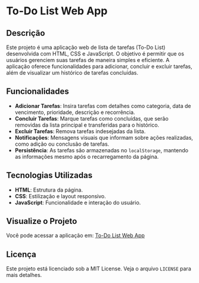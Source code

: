 # To-Do List Web App

## Descrição

Este projeto é uma aplicação web de lista de tarefas (To-Do List) desenvolvida com HTML, CSS e JavaScript. O objetivo é permitir que os usuários gerenciem suas tarefas de maneira simples e eficiente. A aplicação oferece funcionalidades para adicionar, concluir e excluir tarefas, além de visualizar um histórico de tarefas concluídas.

## Funcionalidades

- **Adicionar Tarefas**: Insira tarefas com detalhes como categoria, data de vencimento, prioridade, descrição e recorrência.
- **Concluir Tarefas**: Marque tarefas como concluídas, que serão removidas da lista principal e transferidas para o histórico.
- **Excluir Tarefas**: Remova tarefas indesejadas da lista.
- **Notificações**: Mensagens visuais que informam sobre ações realizadas, como adição ou conclusão de tarefas.
- **Persistência**: As tarefas são armazenadas no `localStorage`, mantendo as informações mesmo após o recarregamento da página.

## Tecnologias Utilizadas

- **HTML**: Estrutura da página.
- **CSS**: Estilização e layout responsivo.
- **JavaScript**: Funcionalidade e interação do usuário.

## Visualize o Projeto

Você pode acessar a aplicação em: [To-Do List Web App](https://marllonrc.github.io/To-Do/)

## Licença

Este projeto está licenciado sob a MIT License. Veja o arquivo `LICENSE` para mais detalhes.

